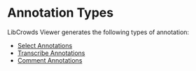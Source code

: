 # Annotation Types

LibCrowds Viewer generates the following types of annotation:

* [Select Annotations](/annotations/select.md)
* [Transcribe Annotations](/annotations/transcribe.md)
* [Comment Annotations](/annotations/comment.md)
